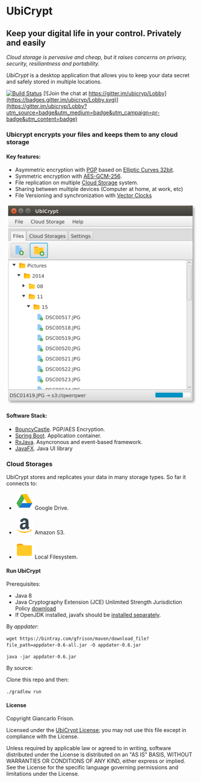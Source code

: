 # UbiCrypt

## Keep your digital life in your control. Privately and easily

_Cloud storage is pervasive and cheap, but it raises concerns on privacy, security, resiliantness and portability._

*UbiCrypt* is a desktop application that allows you to keep your data secret and safely stored in multiple locations.

[![Build Status](https://travis-ci.org/gfrison/ubicrypt.svg?branch=master)](https://travis-ci.org/gfrison/ubicrypt)
[![Join the chat at https://gitter.im/ubicryp/Lobby](https://badges.gitter.im/ubicryp/Lobby.svg)](https://gitter.im/ubicryp/Lobby?utm_source=badge&utm_medium=badge&utm_campaign=pr-badge&utm_content=badge)


### Ubicrypt encrypts your files and keeps them to any cloud storage
#### Key features:
  - Asymmetric encryption with [PGP](https://en.wikipedia.org/wiki/Pretty_Good_Privacy) based on [Elliptic Curves 32bit](https://en.wikipedia.org/wiki/Elliptic_curve).
  - Symmetric encryption with [AES-GCM-256](https://en.wikipedia.org/wiki/Galois/Counter_Mode).
  - File replication on multiple [Cloud Storage](https://en.wikipedia.org/wiki/Cloud_storage) system.
  - Sharing between multiple devices (Computer at home, at work, etc)
  - File Versioning and synchronization with [Vector Clocks](https://en.wikipedia.org/wiki/Vector_clock)

![Files Tab screenshot](screenshot.png)

#### Software Stack:
  - [BouncyCastle](https://www.bouncycastle.org/). PGP/AES Encryption.
  - [Spring Boot](https://projects.spring.io/spring-boot/). Application container.
  - [RxJava](https://github.com/ReactiveX/RxJava). Asyncronous and event-based framework.
  - [JavaFX](http://docs.oracle.com/javase/8/javase-clienttechnologies.htm). Java UI library


### Cloud Storages
UbiCrypt stores and replicates your data in many storage types. So far it connects to:

  - ![Google Drive](src/main/resources/images/gdrive.png) Google Drive.
  
  - ![Amazon S3](src/main/resources/images/Amazon-48.png) Amazon S3.
  
  - ![Local Filesystem](src/main/resources/images/folder.png) Local Filesystem.

#### Run UbiCrypt 

Prerequisites:

  - Java 8
  - Java Cryptography Extension (JCE) Unlimited Strength Jurisdiction Policy [download](http://www.oracle.com/technetwork/java/javase/downloads/jce8-download-2133166.html)
  - If OpenJDK installed, javafx should be [installed separately](http://chriswhocodes.com/).
  
By *appdater*:

`wget https://bintray.com/gfrison/maven/download_file?file_path=appdater-0.6-all.jar -O appdater-0.6.jar`

`java -jar appdater-0.6.jar`

By source:

Clone this repo and then:

`./gradlew run`

#### License

Copyright Giancarlo Frison.

Licensed under the [UbiCrypt License](LICENSE.md); you may not use this file except in compliance with the License. 

Unless required by applicable law or agreed to in writing, software distributed under the License is distributed on an "AS IS" BASIS, WITHOUT WARRANTIES OR CONDITIONS OF ANY KIND, either express or implied. See the License for the specific language governing permissions and limitations under the License.
